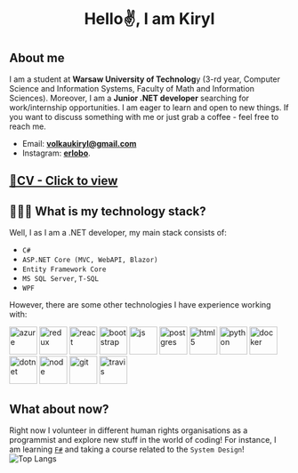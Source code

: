 <h1 align="center">Hello✌️, I am Kiryl</h1>

## About me
I am a student at **Warsaw University of Technolog**y (3-rd year, Computer Science and Information Systems, Faculty of Math and Information Sciences). Moreover, I am a **Junior .NET developer** searching for work/internship opportunities. I am eager to learn and open to new things. If you want to discuss something with me or just grab a coffee - feel free to reach me.
* Email: **volkaukiryl@gmail.com** 
* Instagram: **[erlobo](https://www.instagram.com/erlobo/)**.
## [📎CV - Click to view](KirylVolkau_CV.pdf)
## 👨🏻‍💻 What is my technology stack? 
Well, I as I am a .NET developer, my main stack consists of: 
* `C# `
* `ASP.NET Core (MVC, WebAPI, Blazor)`
* `Entity Framework Core`
* `MS SQL Server`, `T-SQL`
* `WPF`


However, there are some other technologies I have experience working with: 
<p>
<a href="https://azure.microsoft.com/" target="_blank"><img src="https://www.vectorlogo.zone/logos/microsoft_azure/microsoft_azure-icon.svg" alt="azure" width="50" height="50"/></a>
<a href="https://reactjs.org/" target="_blank"><img src="https://www.vectorlogo.zone/logos/reactjs/reactjs-icon.svg" alt="redux" width="50" height="50"/></a>
<a href="https://reduxjs.org/" target="_blank"><img src="https://redux.js.org/img/redux.svg" alt="react" width="50" height="50"/></a>
<a href="https://getbootstrap.com/"><img src="https://www.vectorlogo.zone/logos/getbootstrap/getbootstrap-icon.svg" alt="bootstrap" width="50" height="50"/></a>
<a href="https://developer.mozilla.org/en-US/docs/Web/JavaScript"><img src="https://www.vectorlogo.zone/logos/javascript/javascript-icon.svg" alt="js" width="50" height="50"/></a>
<a href="https://www.postgresql.org/"><img src="https://www.vectorlogo.zone/logos/postgresql/postgresql-icon.svg" alt="postgres" width="50" height="50"/></a>
<a href="https://developer.mozilla.org/en-US/docs/Web/HTML"><img src="https://www.vectorlogo.zone/logos/w3_html5/w3_html5-icon.svg" alt="html5" width="50" height="50"/></a>
<a href="https://www.python.org/"><img src="https://www.vectorlogo.zone/logos/python/python-icon.svg" alt="python" width="50" height="50"/></a>
<a href="https://www.docker.com/"><img src="https://www.vectorlogo.zone/logos/docker/docker-icon.svg" alt="docker" width="50" height="50"/></a>
<a href="https://dotnet.microsoft.com/"><img src="https://www.vectorlogo.zone/logos/dotnet/dotnet-icon.svg" alt="dotnet" width="50" height="50"/></a>
<a href="https://nodejs.org/"><img src="https://www.vectorlogo.zone/logos/nodejs/nodejs-icon.svg" alt="node" width="50" height="50"/></a>
<a href="https://git-scm.com/"><img src="https://www.vectorlogo.zone/logos/git-scm/git-scm-icon.svg" alt="git" width="50" height="50"/></a>
<a href="https://travis-ci.org/"><img src="https://www.vectorlogo.zone/logos/travis-ci/travis-ci-icon.svg" alt="travis" width="50" height="50"/></a>
</p>


## What about now?
Right now I volunteer in different human rights organisations as a programmist and explore new stuff in the world of coding! For instance, I am learning [`F#`](https://fsharp.org/) and taking a course related to the `System Design`!
<br/>
![Top Langs](https://github-readme-stats.vercel.app/api/top-langs/?username=kirylvolkau&langs_count=10theme=buefy&layout=compact)


